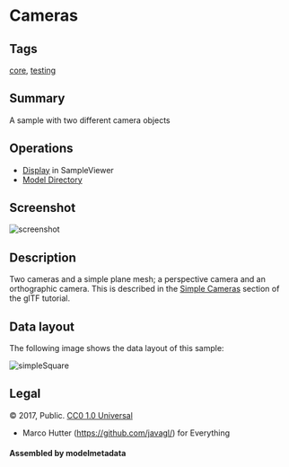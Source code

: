 # Cameras

## Tags

[core](../../Models-core.md), [testing](../../Models-testing.md)

## Summary

A sample with two different camera objects

## Operations

* [Display](https://github.khronos.org/glTF-Sample-Viewer-Release/?model=https://raw.GithubUserContent.com/KhronosGroup/glTF-Sample-Assets/main/./Models/Cameras/glTF/Cameras.gltf) in SampleViewer
* [Model Directory](./)

## Screenshot

![screenshot](screenshot/screenshot.png)

## Description

Two cameras and a simple plane mesh; a perspective camera and an orthographic camera. This is described in the
[Simple Cameras](https://github.com/KhronosGroup/glTF-Tutorials/blob/master/gltfTutorial/gltfTutorial_015_SimpleCameras.md)
section of the glTF tutorial.

## Data layout

The following image shows the data layout of this sample:

![simpleSquare](screenshot/simpleSquare.png)



## Legal

&copy; 2017, Public. [CC0 1.0 Universal](https://creativecommons.org/publicdomain/zero/1.0/legalcode)

 - Marco Hutter (https://github.com/javagl/) for Everything

#### Assembled by modelmetadata